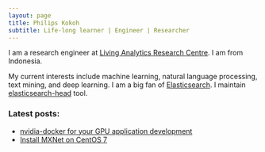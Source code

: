 ```yaml
---
layout: page
title: Philips Kokoh 
subtitle: Life-long learner | Engineer | Researcher
---
```


I am a research engineer at [Living Analytics Research Centre](https://centres.smu.edu.sg/larc/). I am from Indonesia.

My current interests include machine learning, natural language processing, text mining, and deep learning. I am a big fan of [Elasticsearch](https://www.elastic.co/products/elasticsearch). I maintain [elasticsearch-head](https://github.com/mobz/elasticsearch-head) tool.

### Latest posts:
- [nvidia-docker for your GPU application development](https://philipskokoh.github.io/blog/nvidia-docker-for-your-GPU-application-development)
- [Install MXNet on CentOS 7](https://philipskokoh.github.io/blog/mxnet-on-centos)